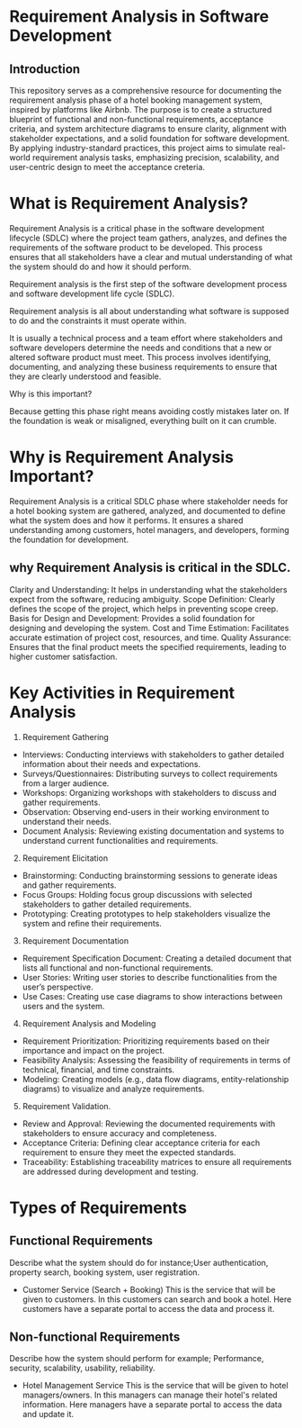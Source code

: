 # Requirement Analysis in Software Development

## Introduction

This repository serves as a comprehensive resource for documenting the requirement analysis phase of a hotel booking management system, inspired by platforms like Airbnb. The purpose is to create a structured blueprint of functional and non-functional requirements, acceptance criteria, and system architecture diagrams to ensure clarity, alignment with stakeholder expectations, and a solid foundation for software development. By applying industry-standard practices, this project aims to simulate real-world requirement analysis tasks, emphasizing precision, scalability, and user-centric design to meet the acceptance creteria.


# What is Requirement Analysis?

Requirement Analysis is a critical phase in the software development lifecycle (SDLC) where the project team gathers, analyzes, and defines the requirements of the software product to be developed. This process ensures that all stakeholders have a clear and mutual understanding of what the system should do and how it should perform.

Requirement analysis is the first step of the software development process and software development life cycle (SDLC).

Requirement analysis is all about understanding what software is supposed to do and the constraints it must operate within.

It is usually a technical process and a team effort where stakeholders and software developers determine the needs and conditions that a new or altered software product must meet. This process involves identifying, documenting, and analyzing these business requirements to ensure that they are clearly understood and feasible.

Why is this important?

Because getting this phase right means avoiding costly mistakes later on. If the foundation is weak or misaligned, everything built on it can crumble.


# Why is Requirement Analysis Important?

Requirement Analysis is a critical SDLC phase where stakeholder needs for a hotel booking system are gathered, analyzed, and documented to define what the system does and how it performs. It ensures a shared understanding among customers, hotel managers, and developers, forming the foundation for development.

## why Requirement Analysis is critical in the SDLC.

Clarity and Understanding: It helps in understanding what the stakeholders expect from the software, reducing ambiguity.
Scope Definition: Clearly defines the scope of the project, which helps in preventing scope creep.
Basis for Design and Development: Provides a solid foundation for designing and developing the system.
Cost and Time Estimation: Facilitates accurate estimation of project cost, resources, and time.
Quality Assurance: Ensures that the final product meets the specified requirements, leading to higher customer satisfaction.


# Key Activities in Requirement Analysis

1. Requirement Gathering 
- Interviews: Conducting interviews with stakeholders to gather detailed information about their needs and expectations.
- Surveys/Questionnaires: Distributing surveys to collect requirements from a larger audience.
- Workshops: Organizing workshops with stakeholders to discuss and gather requirements.
- Observation: Observing end-users in their working environment to understand their needs.
- Document Analysis: Reviewing existing documentation and systems to understand current functionalities and requirements.

2. Requirement Elicitation
- Brainstorming: Conducting brainstorming sessions to generate ideas and gather requirements.
- Focus Groups: Holding focus group discussions with selected stakeholders to gather detailed requirements.
- Prototyping: Creating prototypes to help stakeholders visualize the system and refine their requirements.

3. Requirement Documentation
- Requirement Specification Document: Creating a detailed document that lists all functional and non-functional requirements.
- User Stories: Writing user stories to describe functionalities from the user’s perspective.
- Use Cases: Creating use case diagrams to show interactions between users and the system.

4. Requirement Analysis and Modeling
- Requirement Prioritization: Prioritizing requirements based on their importance and impact on the project.
- Feasibility Analysis: Assessing the feasibility of requirements in terms of technical, financial, and time constraints.
- Modeling: Creating models (e.g., data flow diagrams, entity-relationship diagrams) to visualize and analyze requirements.

5. Requirement Validation.
- Review and Approval: Reviewing the documented requirements with stakeholders to ensure accuracy and completeness.
- Acceptance Criteria: Defining clear acceptance criteria for each requirement to ensure they meet the expected standards.
- Traceability: Establishing traceability matrices to ensure all requirements are addressed during development and testing.


# Types of Requirements

## Functional Requirements
Describe what the system should do for instance;User authentication, property search, booking system, user registration.
* Customer Service (Search + Booking)
This is the service that will be given to customers. In this customers can search and book a hotel. Here customers have a separate portal to access the data and process it.

## Non-functional Requirements
Describe how the system should perform for example;  Performance, security, scalability, usability, reliability.
* Hotel Management Service
This is the service that will be given to hotel managers/owners. In this managers can manage their hotel's related information. Here managers have a separate portal to access the data and update it.